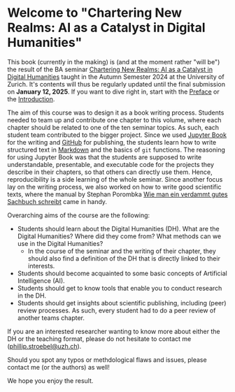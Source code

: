 # Welcome to "Chartering New Realms: AI as a Catalyst in Digital Humanities"

This book (currently in the making) is (and at the moment rather "will be") the result of the BA seminar [Chartering New Realms: AI as a Catalyst in Digital Humanities](https://studentservices.uzh.ch/uzh/anonym/vvz/?sap-language=DE&sap-ui-language=DE#/details/2024/003/P/01144878) taught in the Autumn Semester 2024 at the University of Zurich. It's contents will thus be regularly updated until the final submission on **January 12, 2025**. If you want to dive right in, start with the [Preface](preface.md) or the [Introduction](introduction.md).

The aim of this course was to design it as a book writing process. Students needed to team up and contribute one chapter to this volume, where each chapter should be related to one of the ten seminar topics. As such, each student team contributed to the bigger project. Since we used [Jupyter Book](https://jupyterbook.org/en/stable/intro.html) for the writing and [GitHub](https://github.com/) for publishing, the students learn how to write structured text in [Markdown](https://en.wikipedia.org/wiki/Markdown) and the basics of `git` functions. The reasoning for using Jupyter Book was that the students are supposed to write understandable, presentable, and executable code for the projects they describe in their chapters, so that others can directly use them. Hence, reproducibility is a side learning of the whole seminar. Since another focus lay on the writing process, we also worked on how to write good scientific texts, where the manual by Stephan Porombka [Wie man ein verdammt gutes Sachbuch schreibt](https://edoc.hu-berlin.de/bitstream/handle/18452/6145/10.pdf?sequence=1&isAllowed=y) came in handy.

Overarching aims of the course are the following:
- Students should learn about the Digital Humanities (DH). What are the Digital Humanities? Where did they come from? What methods can we use in the Digital Humanities?
  - In the course of the seminar and the writing of their chapter, they should also find a definition of the DH that is directly linked to their interests.
- Students should become acquainted to some basic concepts of Artificial Intelligence (AI).
- Students should get to know tools that enable you to conduct research in the DH.
- Students should get insights about scientific publishing, including (peer) review processes. As such, every student had to do a peer review of another teams chapter.

If you are an interested researcher wanting to know more about either the DH or the teaching format, please do not hesitate to contact me (<phillip.stroebel@uzh.ch>).

Should you spot any typos or methdological flaws and issues, please contact me (or the authors) as well!

We hope you enjoy the result.

```{tableofcontents}
```
